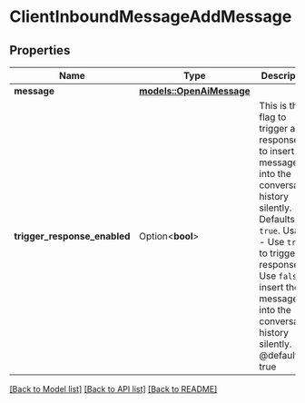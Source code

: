 # ClientInboundMessageAddMessage

## Properties

Name | Type | Description | Notes
------------ | ------------- | ------------- | -------------
**message** | [**models::OpenAiMessage**](OpenAiMessage.md) |  | 
**trigger_response_enabled** | Option<**bool**> | This is the flag to trigger a response, or to insert the message into the conversation history silently. Defaults to `true`.  Usage: - Use `true` to trigger a response. - Use `false` to insert the message into the conversation history silently.  @default true | [optional]

[[Back to Model list]](../README.md#documentation-for-models) [[Back to API list]](../README.md#documentation-for-api-endpoints) [[Back to README]](../README.md)


